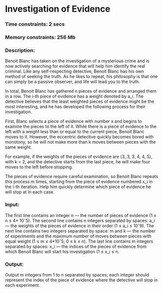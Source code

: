 # Investigation of Evidence

### Time constraints: 2 secs
### Memory constraints: 256 Mb

### Description:
Benoit Blanc has taken on the investigation of a mysterious crime and is now actively searching for evidence that will help him identify the real criminal. Like any self-respecting detective, Benoit Blanc has his own method of seeking the truth. As he likes to repeat, his philosophy is that one can simply be a passive observer, and life will lead you to the truth.

In total, Benoit Blanc has gathered n pieces of evidence and arranged them in a row. The i-th piece of evidence has a weight denoted by a_i. The detective believes that the least weighted pieces of evidence might be the most interesting, and he has developed the following process for their investigation.

First, Blanc selects a piece of evidence with number x and begins to examine the pieces to the left of it. While there is a piece of evidence to the left with a weight less than or equal to the current piece, Benoit Blanc moves to it. However, the eccentric detective quickly becomes bored with monotony, so he will not make more than k moves between pieces with the same weight.

For example, if the weights of the pieces of evidence are ⟨3, 3, 3, 4, 4, 5⟩, with k = 2, and the detective starts from the last piece, he will make four moves to the left before stopping.

The pieces of evidence require careful examination, so Benoit Blanc repeats this process m times, starting from the piece of evidence numbered x_i in the i-th iteration. Help him quickly determine which piece of evidence he will stop at in each case.

### Input:
The first line contains an integer n — the number of pieces of evidence (1 ≤ n ≤ 4* 10ˆ5). The second line contains n integers separated by spaces: a_i — the weights of the pieces of evidence in their order (1 ≤ a_i ≤ 10ˆ9). The next line contains two integers separated by space: m and k — the number of experiments and the maximum number of moves between pieces with equal weight (1 ≤ m ≤ 4*10ˆ5; 0 ≤ k ≤ n). The last line contains m integers separated by spaces: x_i — the indices of the pieces of evidence from which Benoit Blanc will start his investigation (1 ≤ x_i ≤ n.

### Output:
Output m integers from 1 to n separated by spaces; each integer should represent the index of the piece of evidence where the detective will stop in each experiment. 
